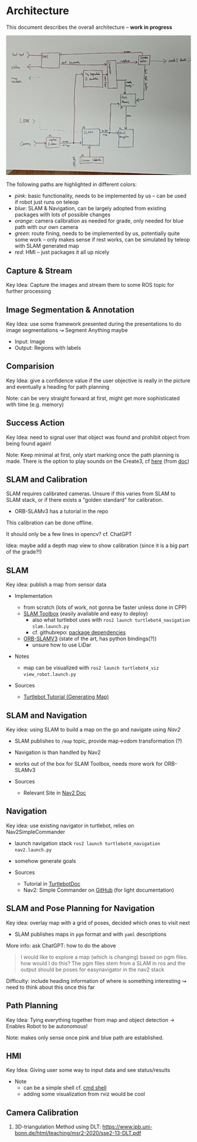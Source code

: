 # Architecture

This document describes the overall architecture – **work in progress**

![Architecture Draft](./resources/architecture_v2024-10-24.jpg)

The following paths are highlighted in different colors:

- _pink_: basic functionality, needs to be implemented by us – can be used if robot just runs on teleop
- _blue_: SLAM & Navigation, can be largely adopted from existing packages with lots of possible changes
- _orange_: camera calibration as needed for grade, only needed for blue path with our own camera
- _green_: route fining, needs to be implemented by us, potentially quite some work – only makes sense if rest works, can be simulated by teleop with SLAM generated map
- _red_: HMI – just packages it all up nicely

## Capture & Stream

Key Idea: Capture the images and stream them to some ROS topic for further processing

## Image Segmentation & Annotation

Key Idea: use some framework presented during the presentations to do image segmentations ↝ Segment Anything maybe

- Input: Image
- Output: Regions with labels

## Comparision

Key Idea: give a confidence value if the user objective is really in the picture and eventually a heading for path planning

Note: can be very straight forward at first, might get more sophisticated with time (e.g. memory)

## Success Action

Key Idea: need to signal user that object was found and prohibit object from being found again!

Note: Keep minimal at first, only start marking once the path planning is made. There is the option to play sounds on the Create3, cf [here](https://github.com/iRobotEducation/irobot_create_msgs/blob/rolling/msg/AudioNoteVector.msg) (from [doc](https://turtlebot.github.io/turtlebot4-user-manual/software/create3.html))

## SLAM and Calibration

SLAM requires calibrated cameras. Unsure if this varies from SLAM to SLAM stack, or if there exists a "golden standard" for calibration.

- ORB-SLAMv3 has a tutorial in the repo

This calibration can be done offline.

It should only be a few lines in opencv? cf. ChatGPT

Idea: maybe add a depth map view to show calibration (since it is a big part of the grade?!)

## SLAM

Key idea: publish a map from sensor data

- Implementation
    - from scratch (lots of work, not gonna be faster unless done in CPP)
    - [SLAM Toolbox](https://github.com/SteveMacenski/slam_toolbox) (easily available and easy to deploy)
        - also what turtlebot uses with `ros2 launch turtlebot4_navigation slam.launch.py`
        - cf. githubrepo: [package dependencies](https://github.com/turtlebot/turtlebot4/blob/humble/turtlebot4_navigation/package.xml)
    - [ORB-SLAMV3](https://github.com/UZ-SLAMLab/ORB_SLAM3) (state of the art, has python bindings(?))
        - unsure how to use LiDar

- Notes
    - map can be visualized with `ros2 launch turtlebot4_viz view_robot.launch.py`

- Sources
    - [Turtlebot Tutorial (Generating Map)](https://turtlebot.github.io/turtlebot4-user-manual/tutorials/generate_map.html)

## SLAM and Navigation

Key idea: using SLAM to build a map on the go and navigate using _Nav2_

- SLAM publishes to `/map` topic, provide map->odom transformation (?)
- Navigation is than handled by Nav2
- works out of the box for SLAM Toolbox, needs more work for ORB-SLAMv3

- Sources
    - Relevant Site in [Nav2 Doc](https://docs.nav2.org/tutorials/docs/navigation2_with_slam.html)

## Navigation

Key idea: use existing navigator in turtlebot, relies on Nav2SimpleCommander

- launch navigation stack `ros2 launch turtlebot4_navigation nav2.launch.py`
- somehow generate goals

- Sources
    - Tutorial in [TurtlebotDoc](https://turtlebot.github.io/turtlebot4-user-manual/tutorials/navigation.html)
    - Nav2: Simple Commander on [GitHub](https://github.com/ros-navigation/navigation2/tree/galactic/nav2_simple_commander) (for light documentation)

## SLAM and Pose Planning for Navigation

Key idea: overlay map with a grid of poses, decided which ones to visit next

- SLAM publishes maps in `pgm` format and with `yaml` descriptions

More info: ask ChatGPT: how to do the above

> I would like to explore a map (which is changing) based on pgm files. how would I do this? The pgm files stem from a SLAM in ros and the output should be poses for easynavigator in the nav2 stack

Difficulty: include heading information of where is something interesting ↝ need to think about this once this far

## Path Planning

Key Idea: Tying everything together from map and object detection → Enables Robot to be autonomous!

Note: makes only sense once pink and blue path are established.

## HMI

Key Idea: Giving user some way to input data and see status/results

- Note
    - can be a simple shell cf. [cmd shell](https://docs.python.org/3/library/cmd.html)
    - adding some visualization from rviz would be cool


## Camera Calibration
1. 3D-triangulation Method using DLT: https://www.ipb.uni-bonn.de/html/teaching/msr2-2020/sse2-13-DLT.pdf

